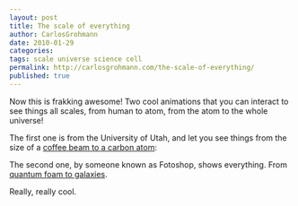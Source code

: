 ```yaml
---
layout: post
title: The scale of everything
author: CarlosGrohmann
date: 2010-01-29
categories: 
tags: scale universe science cell
permalink: http://carlosgrohmann.com/the-scale-of-everything/
published: true
---
```


Now this is frakking awesome! Two cool animations that you can interact to see things all scales, from human to atom, from the atom to the whole universe!  

The first one is from the University of Utah, and let you see things from the size of a [coffee beam to a carbon atom](https://learn.genetics.utah.edu/content/cells/scale/):  

  

The second one, by someone known as Fotoshop, shows everything. From [quantum foam to galaxies](https://www.newgrounds.com/portal/view/525347).  



Really, really cool.


